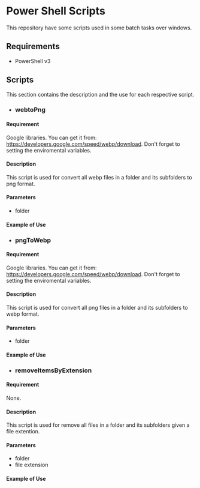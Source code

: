 # Power Shell Scripts
This repository have some scripts used in some batch tasks over windows.

## Requirements
- PowerShell v3

## Scripts
This section contains the description and the use for each respective script.

- ### webtoPng
#### Requirement
Google libraries. You can get it from: https://developers.google.com/speed/webp/download. Don't forget to setting the enviromental variables.
#### Description
This script is used for convert all webp files in a folder and its subfolders to png format.
#### Parameters
- folder
#### Example of Use

- ### pngToWebp
#### Requirement
Google libraries. You can get it from: https://developers.google.com/speed/webp/download. Don't forget to setting the enviromental variables.
#### Description
This script is used for convert all png files in a folder and its subfolders to webp format.
#### Parameters
- folder
#### Example of Use

- ### removeItemsByExtension
#### Requirement
None.
#### Description
This script is used for remove all files in a folder and its subfolders given a file extention.
#### Parameters
- folder
- file extension
#### Example of Use

